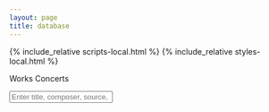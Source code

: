```yaml
---
layout: page
title: database
---
```


{% include_relative scripts-local.html %}
{% include_relative styles-local.html %}

<div id="sheet-select">
	<span class="sheet-button" data-sheet="works">Works</span>
	<span class="sheet-button" data-sheet="concerts">Concerts</span>
</div>

<input type="text" id="input" onkeyup="UserSearch()" placeholder="Enter title, composer, source, or date"><span id="search-count"></span>

<div id="browse-interface">
	<div class="sheet-display" data-sheet="works">
		<div class="search-interface"></div>
		<div class="results-list"></div>
	</div>
	<div class="sheet-display" data-sheet="concerts">
		<div class="search-interface"></div>
		<div class="results-list"></div>
	</div>
</div>